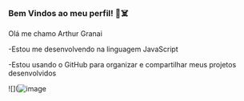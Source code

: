 ### Bem Vindos ao meu perfil! 🎃☠️

Olá me chamo Arthur Granai

-Estou me desenvolvendo na linguagem JavaScript

-Estou usando o GitHub para organizar e compartilhar meus projetos desenvolvidos

![](![image](https://github.com/Jacanegra/Jacanegra/assets/171083141/984b7fa9-58b5-4445-8902-e73bf9e8640e)
